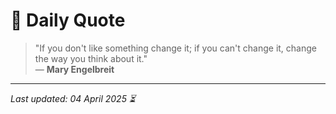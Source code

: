 # 📜 Daily Quote

> "If you don't like something change it; if you can't change it, change the way you think about it."  
> — **Mary Engelbreit**

---

_Last updated: 04 April 2025 ⏳_
